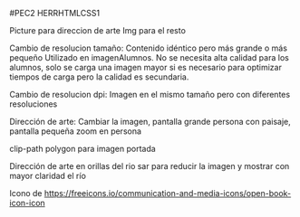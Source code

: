 #PEC2 HERRHTMLCSS1

Picture para direccion de arte
Img para el resto

Cambio de resolucion tamaño: Contenido idéntico pero más grande o más pequeño
Utilizado en imagenAlumnos. No se necesita alta calidad para los alumnos, solo se carga una imagen mayor si es necesario para optimizar tiempos de carga pero la calidad es secundaria.

Cambio de resolucion dpi: Imagen en el mismo tamaño pero con diferentes resoluciones

Dirección de arte: Cambiar la imagen, pantalla grande persona con paisaje, pantalla pequeña zoom en persona


clip-path polygon para imagen portada

Dirección de arte en orillas del rio sar para reducir la imagen y mostrar con mayor claridad el río

Icono de https://freeicons.io/communication-and-media-icons/open-book-icon-icon